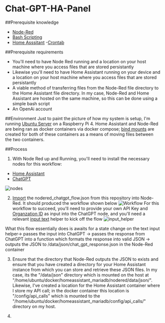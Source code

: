 # Chat-GPT-HA-Panel

##Prerequisite knowledge
- [Node-Red](https://nodered.org/)
- [Bash Scripting](https://devhints.io/bash)
- [Home Asssitant](https://www.home-assistant.io/)
-[Crontab](https://man7.org/linux/man-pages/man5/crontab.5.html)

##Prerequisite requirements
- You'll need to have Node Red running and a location on your host machine where you access files that are stored persistantly
- Likewise  you'll need to have Home Assistant running  on your device and a location on your host machine where you access files that are stored persistantly
- A viable method of transferring files from the Node-Red file directory to the Home Assistant file directory. In my case, Node-Red and Home Assistant are hosted on the same machine, so this can be done using a simple bash script
- An OpenAi account

##Environment
Just to paint the picture of how my system is setup, I'm running [Ubuntu Server](https://ubuntu.com/tutorials/how-to-install-ubuntu-on-your-raspberry-pi#1-overview) on a Raspberry Pi 4. Home Assistant and Node-Red are being ran as docker containers via docker compose; [bind mounts](https://docs.docker.com/storage/bind-mounts/) are created for both of these containers as a means of moving files between the two containers.

##Process
1. With Node Red up and Running, you'll need to install the necessary nodes for this workflow:
  - [Home Assistant](https://docs.docker.com/storage/bind-mounts/)
  - [ChatGPT](https://flows.nodered.org/node/node-red-contrib-custom-chatgpt) 
  
  ![nodes](https://user-images.githubusercontent.com/33399376/229316184-bc243689-c2d6-440f-9f9a-2b533bafe3e8.PNG)
  
2. [Import](https://nodered.org/docs/user-guide/editor/workspace/import-export) the nodered_chatgpt_flow.json from this repository into Node-Red. It should produced the workflow shown below
![Workflow](https://user-images.githubusercontent.com/33399376/229316344-786eb510-8554-4835-8858-16d769e5b179.PNG)
 For this workflow to succeed, you'll need to provide your own API Key and  [Organzation ID](https://platform.openai.com/docs/guides/production-best-practices) as input into the ChatGPT node, and you'll need a relevant [input text](https://www.home-assistant.io/integrations/input_text/) helper to kick off the flow
 ![input_helper](https://user-images.githubusercontent.com/33399376/229316543-55b2f379-326a-4d92-82dd-26c7fb737636.PNG)

What this flow essentially does is awaits for a state change on the text input helper-> passes the input into ChatGPT -> passes the response from ChatGPT into a function which formats the response into valid JSON -> outputs the JSON to /data/json/chat_gpt_response.json in the Node-Red container

3. Ensure that the directory that Node-Red outputs the JSON to exists and ensure that you have created a directory for your Home Assistant instance from which you can store and retrieve these JSON files. In my case, its the "/data/json" directory which is mounted on the host at "/home/ubuntu/docker/homeassistant_mariadb/nodered/data/json/". Likewise, I've created a location for the Home Assistant container where I store my API call; in the docker container this location is "/config/api_calls" which is mounted to the "/home/ubuntu/docker/homeassistant_mariadb/config/api_calls/" directory on my host.

4.
